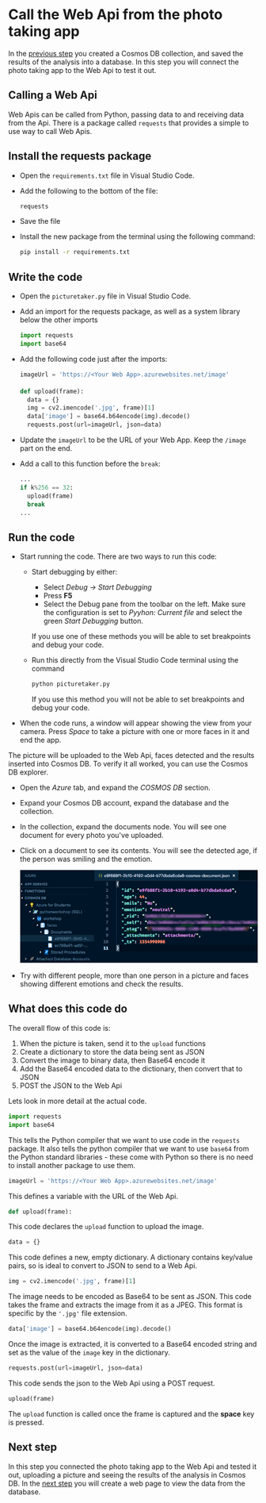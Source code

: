 # Call the Web Api from the photo taking app

In the [previous step](./SaveTheResultsToADatabase.md) you created a Cosmos DB collection, and saved the results of the analysis into a database. In this step you will connect the photo taking app to the Web Api to test it out.

## Calling a Web Api

Web Apis can be called from Python, passing data to and receiving data from the Api. There is a package called `requests` that provides a simple to use way to call Web Apis.

## Install the requests package

* Open the `requirements.txt` file in Visual Studio Code.

* Add the following to the bottom of the file:

  ```python
  requests
  ```

* Save the file

* Install the new package from the terminal using the following command:
  
  ```sh
  pip install -r requirements.txt
  ```

## Write the code

* Open the `picturetaker.py` file in Visual Studio Code.

* Add an import for the requests package, as well as a system library below the other imports
  
  ```python
  import requests
  import base64
  ```

* Add the following code just after the imports:
  
  ```python
  imageUrl = 'https://<Your Web App>.azurewebsites.net/image'

  def upload(frame):
    data = {}
    img = cv2.imencode('.jpg', frame)[1]
    data['image'] = base64.b64encode(img).decode()
    requests.post(url=imageUrl, json=data)
  ```

* Update the `imageUrl` to be the URL of your Web App. Keep the `/image` part on the end.

* Add a call to this function before the `break`:
  
  ```python
  ...
  if k%256 == 32:
    upload(frame)
    break
  ...
  ```

## Run the code

* Start running the code. There are two ways to run this code:

  * Start debugging by either:
    * Select *Debug -> Start Debugging*
    * Press **F5**
    * Select the Debug pane from the toolbar on the left. Make sure the configuration is set to *Pyyhon: Current file* and select the green *Start Debugging* button.

    If you use one of these methods you will be able to set breakpoints and debug your code.

  * Run this directly from the Visual Studio Code terminal using the command
  
    ```sh
    python picturetaker.py
    ```

    If you use this method you will not be able to set breakpoints and debug your code.

* When the code runs, a window will appear showing the view from your camera. Press *Space* to take a picture with one or more faces in it and end the app.

The picture will be uploaded to the Web Api, faces detected and the results inserted into Cosmos DB. To verify it all worked, you can use the Cosmos DB explorer.

* Open the *Azure* tab, and expand the *COSMOS DB* section.

* Expand your Cosmos DB account, expand the database and the collection.
  
* In the collection, expand the documents node. You will see one document for every photo you've uploaded.

* Click on a document to see its contents. You will see the detected age, if the person was smiling and the emotion.
  
  ![The Cosmos DB explorer showing the document, and the document in a pane with an age of 44, no smile and neutral emotion](../Images/CosmosDocument.png)

* Try with different people, more than one person in a picture and faces showing different emotions and check the results.

## What does this code do

The overall flow of this code is:

1. When the picture is taken, send it to the `upload` functions
1. Create a dictionary to store the data being sent as JSON
1. Convert the image to binary data, then Base64 encode it
1. Add the Base64 encoded data to the dictionary, then convert that to JSON
1. POST the JSON to the Web Api

Lets look in more detail at the actual code.

```python
import requests
import base64
```

This tells the Python compiler that we want to use code in the `requests` package. It also tells the python compiler that we want to use `base64` from the Python standard libraries - these come with Python so there is no need to install another package to use them.

```python
imageUrl = 'https://<Your Web App>.azurewebsites.net/image'
```

This defines a variable with the URL of the Web Api.

```python
def upload(frame):
```

This code declares the `upload` function to upload the image.

```python
data = {}
```

This code defines a new, empty dictionary. A dictionary contains key/value pairs, so is ideal to convert to JSON to send to a Web Api.

```python
img = cv2.imencode('.jpg', frame)[1]
```

The image needs to be encoded as Base64 to be sent as JSON. This code takes the frame and extracts the image from it as a JPEG. This format is specific by the `'.jpg'` file extension.

```python
data['image'] = base64.b64encode(img).decode()
```

Once the image is extracted, it is converted to a Base64 encoded string and set as the value of the `image` key in the dictionary.

```python
requests.post(url=imageUrl, json=data)
```

This code sends the json to the Web Api using a POST request.

```python
upload(frame)
```

The `upload` function is called once the frame is captured and the **space** key is pressed.

## Next step

In this step you connected the photo taking app to the Web Api and tested it out, uploading a picture and seeing the results of the analysis in Cosmos DB. In the [next step](./ViewTheResults.md) you will create a web page to view the data from the database.